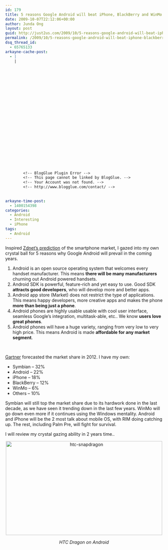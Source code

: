 ```yaml
---
id: 179
title: 5 reasons Google Android will beat iPhone, BlackBerry and WinMo
date: 2009-10-07T22:12:06+00:00
author: Junda Ong
layout: post
guid: http://just2us.com/2009/10/5-reasons-google-android-will-beat-iphone-blackberry-and-winmo/
permalink: /2009/10/5-reasons-google-android-will-beat-iphone-blackberry-and-winmo/
dsq_thread_id:
  - 65765133
arkayne-cache-post:
  - |
    |
        
        
        
        
        
        
        
        
        
        
        
        
        
        
        
        
        
        
        
        
        
        
        
        <!-- BlogGlue Plugin Error -->
        <!-- This page cannot be linked by BlogGlue. -->
        <!-- Your Account was not found. -->
        <!-- http://www.blogglue.com/contact/ -->
        
        
arkayne-time-post:
  - 1400154398
categories:
  - Android
  - Interesting
  - iPhone
tags:
  - Android
---
```

Inspired <a href="http://blogs.zdnet.com/gadgetreviews/?p=8126" onclick="__gaTracker('send', 'event', 'outbound-article', 'http://blogs.zdnet.com/gadgetreviews/?p=8126', 'Zdnet&#8217;s prediction');">Zdnet&#8217;s prediction</a> of the smartphone market, I gazed into my own crystal ball for 5 reasons why Google Android will prevail in the coming years.

  1. Android is an open source operating system that welcomes every handset manufacturer. This means **there will be many manufacturers** churning out Android powered handsets.
  2. Android SDK is powerful, feature-rich and yet easy to use. Good SDK **attracts good developers**, who will develop more and better apps.
  3. Android app store (Market) does not restrict the type of applications. This means happy developers, more creative apps and makes the phone **more than being just a phone**.
  4. Android phones are highly usable usable with cool user interface, seamless Google&#8217;s integration, multitask-able, etc.. We know **users love great phones**.
  5. Android phones will have a huge variety, ranging from very low to very high price. This means Android is made **affordable for any market segment**.

&nbsp;

<a href="http://www.computerworld.com/s/article/9139026/Android_to_grab_No._2_spot_by_2012_says_Gartner" onclick="__gaTracker('send', 'event', 'outbound-article', 'http://www.computerworld.com/s/article/9139026/Android_to_grab_No._2_spot_by_2012_says_Gartner', 'Gartner');">Gartner</a> forecasted the market share in 2012. I have my own:

  * Symbian &#8211; 32%
  * Android &#8211; 22%
  * iPhone &#8211; 18%
  * BlackBerry &#8211; 12%
  * WinMo &#8211; 6%
  * Others &#8211; 10%

Symbian will still top the market share due to its hardwork done in the last decade, as we have seen it trending down in the last few years. WinMo will go down even more if it continues using the Windows mentality. Android and iPhone will be the 2 most talk about mobile OS, with RIM doing catching up. The rest, including Palm Pre, will fight for survival. 

I will review my crystal gazing ability in 2 years time..

<p align="center">
  <a href="http://blog.just2us.com/wp-content/uploads/2009/10/htc-snapdragon.jpg" onclick="__gaTracker('send', 'event', 'outbound-article', 'http://blog.just2us.com/wp-content/uploads/2009/10/htc-snapdragon.jpg', '');"><img style="border-right: 0px; border-top: 0px; border-left: 0px; border-bottom: 0px" height="300" alt="htc-snapdragon" src="http://blog.just2us.com/wp-content/uploads/2009/10/htc-snapdragon_thumb.jpg" width="500" border="0" /></a>
</p>

<p align="center">
  <em>HTC Dragon on Android</em>
</p>

<div style="font-size:0px;height:0px;line-height:0px;margin:0;padding:0;clear:both">
</div>